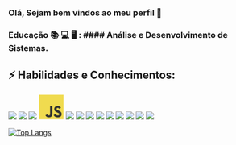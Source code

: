 ### Olá, Sejam bem vindos ao meu perfil 👋

### Educação :books: :computer: :desktop_computer: : #### Análise e Desenvolvimento de Sistemas.


## ⚡ Habilidades e Conhecimentos:
<img height="50" src="https://cdn.jsdelivr.net/gh/devicons/devicon/icons/html5/html5-original-wordmark.svg"></code>
<img height="50" src="https://cdn.jsdelivr.net/gh/devicons/devicon/icons/css3/css3-original-wordmark.svg"></code>
<img height="50" src="https://cdn.jsdelivr.net/gh/devicons/devicon/icons/bootstrap/bootstrap-plain-wordmark.svg"></code>
<img height="50" src="https://raw.githubusercontent.com/devicons/devicon/master/icons/javascript/javascript-original.svg"></code>
<img height="50" src="https://cdn.jsdelivr.net/gh/devicons/devicon/icons/react/react-original-wordmark.svg"></code>
<img height="50" src="https://cdn.jsdelivr.net/gh/devicons/devicon/icons/vuejs/vuejs-original-wordmark.svg"></code>
<img height="50" src="https://cdn.jsdelivr.net/gh/devicons/devicon/icons/php/php-original.svg"></code>
<img height="50" src="https://cdn.jsdelivr.net/gh/devicons/devicon/icons/python/python-original-wordmark.svg"></code>
<img height="50" src="https://cdn.jsdelivr.net/gh/devicons/devicon/icons/git/git-original-wordmark.svg"></code>
<img height="50" src="https://cdn.jsdelivr.net/gh/devicons/devicon/icons/mysql/mysql-original-wordmark.svg"></code>
<img height="50" src="https://cdn.jsdelivr.net/gh/devicons/devicon/icons/firebase/firebase-plain-wordmark.svg"></code>
<img height="50" src="https://cdn.jsdelivr.net/gh/devicons/devicon/icons/docker/docker-original-wordmark.svg"></code>
<img height="50" src="https://cdn.jsdelivr.net/gh/devicons/devicon/icons/linux/linux-original.svg"></code>













[![Top Langs](https://github-readme-stats.vercel.app/api/top-langs/?username=anuraghazra)](https://github.com/fab1opinto/github-readme-stats)





<!--
**fab1opinto/fab1opinto** is a ✨ _special_ ✨ repository because its `README.md` (this file) appears on your GitHub profile.

Here are some ideas to get you started:

- 🔭 I’m currently working on ...
- 🌱 I’m currently learning ...
- 👯 I’m looking to collaborate on ...
- 🤔 I’m looking for help with ...
- 💬 Ask me about ...
- 📫 How to reach me: ...
- 😄 Pronouns: ...
- ⚡ Fun fact: ...
-->
